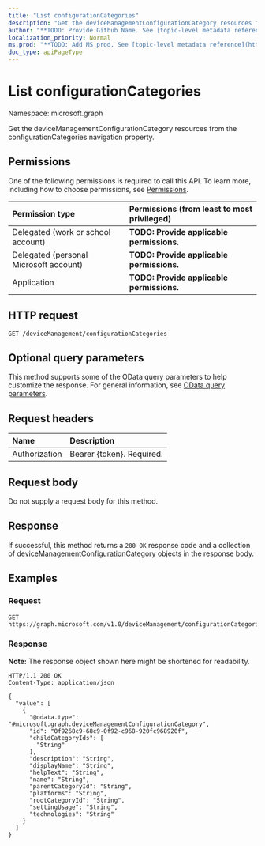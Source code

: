 ```yaml
---
title: "List configurationCategories"
description: "Get the deviceManagementConfigurationCategory resources from the configurationCategories navigation property."
author: "**TODO: Provide Github Name. See [topic-level metadata reference](https://msgo.azurewebsites.net/add/document/guidelines/metadata.html#topic-level-metadata)**"
localization_priority: Normal
ms.prod: "**TODO: Add MS prod. See [topic-level metadata reference](https://msgo.azurewebsites.net/add/document/guidelines/metadata.html#topic-level-metadata)**"
doc_type: apiPageType
---
```


# List configurationCategories
Namespace: microsoft.graph



Get the deviceManagementConfigurationCategory resources from the configurationCategories navigation property.

## Permissions
One of the following permissions is required to call this API. To learn more, including how to choose permissions, see [Permissions](/graph/permissions-reference).

|Permission type|Permissions (from least to most privileged)|
|:---|:---|
|Delegated (work or school account)|**TODO: Provide applicable permissions.**|
|Delegated (personal Microsoft account)|**TODO: Provide applicable permissions.**|
|Application|**TODO: Provide applicable permissions.**|

## HTTP request

<!-- {
  "blockType": "ignored"
}
-->
``` http
GET /deviceManagement/configurationCategories
```

## Optional query parameters
This method supports some of the OData query parameters to help customize the response. For general information, see [OData query parameters](/graph/query-parameters).

## Request headers
|Name|Description|
|:---|:---|
|Authorization|Bearer {token}. Required.|

## Request body
Do not supply a request body for this method.

## Response

If successful, this method returns a `200 OK` response code and a collection of [deviceManagementConfigurationCategory](../resources/devicemanagementconfigurationcategory.md) objects in the response body.

## Examples

### Request
<!-- {
  "blockType": "request",
  "name": "list_devicemanagementconfigurationcategory"
}
-->
``` http
GET https://graph.microsoft.com/v1.0/deviceManagement/configurationCategories
```


### Response
**Note:** The response object shown here might be shortened for readability.
<!-- {
  "blockType": "response",
  "truncated": true,
  "@odata.type": "Collection(microsoft.graph.deviceManagementConfigurationCategory)"
}
-->
``` http
HTTP/1.1 200 OK
Content-Type: application/json

{
  "value": [
    {
      "@odata.type": "#microsoft.graph.deviceManagementConfigurationCategory",
      "id": "0f9268c9-68c9-0f92-c968-920fc968920f",
      "childCategoryIds": [
        "String"
      ],
      "description": "String",
      "displayName": "String",
      "helpText": "String",
      "name": "String",
      "parentCategoryId": "String",
      "platforms": "String",
      "rootCategoryId": "String",
      "settingUsage": "String",
      "technologies": "String"
    }
  ]
}
```

